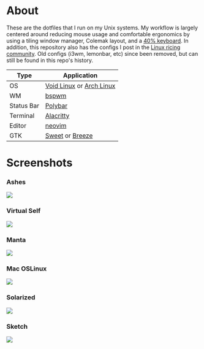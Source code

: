 # About
These are the dotfiles that I run on my Unix systems. My workflow is largely centered around reducing mouse usage and comfortable ergonomics by using a tiling window manager, Colemak layout, and a [40% keyboard](https://i.redd.it/ztsh2i1iez111.jpg). In addition, this repository also has the configs I post in the [Linux ricing community](https://www.reddit.com/r/unixporn/). Old configs (i3wm, lemonbar, etc) since been removed, but can still be found in this repo's history.

| Type | Application |
|------|-------------|
|OS|[Void Linux](https://voidlinux.org/) or [Arch Linux](https://www.archlinux.org/)|
|WM|[bspwm](https://github.com/baskerville/bspwm)|
|Status Bar|[Polybar](https://github.com/jaagr/polybar)|
|Terminal|[Alacritty](https://github.com/alacritty/alacritty)|
|Editor|[neovim](https://neovim.io/)|
|GTK|[Sweet](https://github.com/EliverLara/Sweet) or [Breeze](https://github.com/KDE/breeze-gtk)|

# Screenshots
### Ashes

![][worlds]

### Virtual Self

![][vs]

### Manta

![][manta]

### Mac OSLinux

![][os]

### Solarized

![][solarized]

### Sketch

![][sketch]

[worlds]: http://i.imgur.com/kuPt94Y.png
[solarized]: https://i.imgur.com/zMatVqg.png.png
[vs]: https://i.imgur.com/TxAaKcZ.jpg
[sketch]:http://i.imgur.com/F1SOEu5.png
[os]: https://i.imgur.com/uGqCTVm.png
[manta]: https://i.imgur.com/AP7TwFs.png
